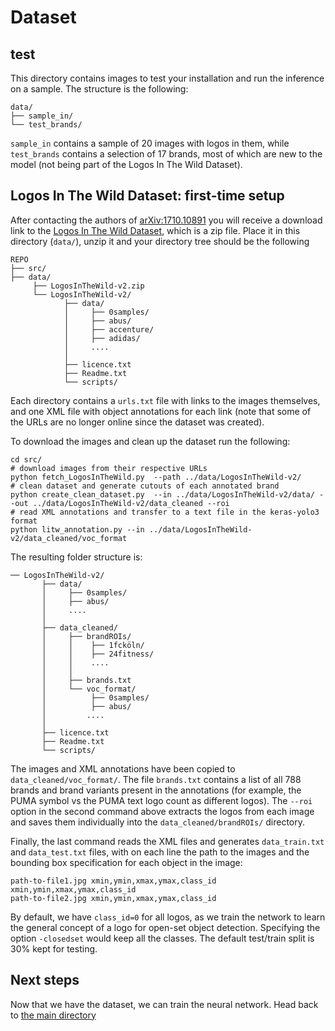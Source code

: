 # Dataset

## test
This directory contains images to test your installation and run the inference on a sample. The structure is the following:
```
data/
├── sample_in/  
└── test_brands/
```
`sample_in` contains a sample of 20 images with logos in them, while `test_brands` contains a selection of 17 brands, most of which are new to the model (not being part of the Logos In The Wild Dataset).

## Logos In The Wild Dataset: first-time setup

After contacting the authors of [arXiv:1710.10891](https://arxiv.org/abs/1710.10891) you will receive a download link to the [Logos In The Wild Dataset](https://www.iosb.fraunhofer.de/servlet/is/78045/), which is a zip file. Place it in this directory (`data/`), unzip it and your directory tree should be the following
```
REPO
├── src/  
├── data/
     ├── LogosInTheWild-v2.zip
     └── LogosInTheWild-v2/
            ├── data/
            │     ├── 0samples/
            │     ├── abus/
            │     ├── accenture/
            │     ├── adidas/
            │     ....
            │
            ├── licence.txt
            ├── Readme.txt
            └── scripts/
```

Each directory contains a `urls.txt` file with links to the images themselves, and one XML file with object annotations for each link (note that some of the URLs are no longer online since the dataset was created).

To download the images and clean up the dataset run the following:
```
cd src/
# download images from their respective URLs
python fetch_LogosInTheWild.py  --path ../data/LogosInTheWild-v2/
# clean dataset and generate cutouts of each annotated brand
python create_clean_dataset.py  --in ../data/LogosInTheWild-v2/data/ --out ../data/LogosInTheWild-v2/data_cleaned --roi
# read XML annotations and transfer to a text file in the keras-yolo3 format
python litw_annotation.py --in ../data/LogosInTheWild-v2/data_cleaned/voc_format
```
The resulting folder structure is:

```
── LogosInTheWild-v2/
       ├── data/
       │     ├── 0samples/
       │     ├── abus/
       │     ....
       │
       ├── data_cleaned/
       │     ├── brandROIs/
       │     │    ├── 1fcköln/
       │     │    ├── 24fitness/
       │     │    ....
       │     │
       │     ├── brands.txt
       │     └── voc_format/
       │          ├── 0samples/
       │          ├── abus/
       │         ....
       │
       ├── licence.txt
       ├── Readme.txt
       └── scripts/
```
The images and XML annotations have been copied to `data_cleaned/voc_format/`. The file `brands.txt` contains a list of all 788 brands and brand variants present in the annotations (for example, the PUMA symbol vs the PUMA text logo count as different logos). The `--roi` option in the second command above extracts the logos from each image and saves them individually into the `data_cleaned/brandROIs/` directory.

Finally, the last command reads the XML files and generates  `data_train.txt` and `data_test.txt` files, with on each line the path to the images and the bounding box specification for each object in the image:
```
path-to-file1.jpg xmin,ymin,xmax,ymax,class_id xmin,ymin,xmax,ymax,class_id
path-to-file2.jpg xmin,ymin,xmax,ymax,class_id
```
By default, we have `class_id=0` for all logos, as we train the network to learn the general concept of a logo for open-set object detection. Specifying the option `-closedset` would keep all the classes. The default test/train split is 30% kept for testing.

## Next steps

Now that we have the dataset, we can train the neural network. Head back to [the main directory](/)
